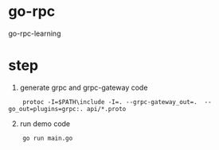 # go-rpc
go-rpc-learning

# step

1. generate grpc and grpc-gateway code
```shell script
    protoc -I=$PATH\include -I=. --grpc-gateway_out=.  --go_out=plugins=grpc:. api/*.proto
```
2. run demo code
```shell script
    go run main.go
```